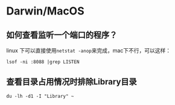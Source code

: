 # Darwin/MacOS

## 如何查看监听一个端口的程序？
linux 下可以直接使用```netstat -anop```来完成，mac下不行，可以这样：
```shell
lsof -ni :8088 |grep LISTEN
```

## 查看目录占用情况时排除Library目录
```shell
du -lh -d1 -I "Library" ~
```